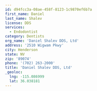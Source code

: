 ```yaml
---
id: d94fcc3a-08ae-458f-8123-1c9870ef6b7a
first_name: Daniel
last_name: Shalev
license: DDS
services:
  - Endodontist
category: Dentists
org_name: 'Daniel Shalev DDS, Ltd'
address: '2510 Wigwam Pkwy'
city: Henderson
state: NV
zip: '89074'
phone: '(702) 263-2000'
title: 'Daniel Shalev DDS, Ltd'
_geoloc:
  lng: -115.086999
  lat: 36.038181
---
```

